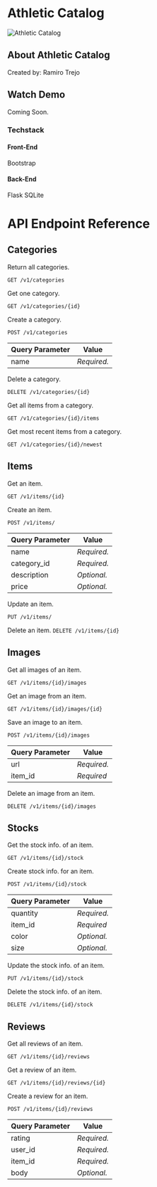 # Athletic Catalog
![Athletic Catalog](https://c3.staticflickr.com/6/5141/30169964986_daa41bf577_m.jpg)
## About Athletic Catalog

Created by: Ramiro Trejo

## Watch Demo
Coming Soon.

### Techstack
#### Front-End
Bootstrap

#### Back-End
Flask
SQLite

# API Endpoint Reference

## Categories

Return all categories.

`GET /v1/categories`

Get one category.

`GET /v1/categories/{id}`

Create a category.

`POST /v1/categories`

| Query Parameter | Value |
|---|---|
|  name | *Required.* |

Delete a category.

`DELETE /v1/categories/{id}`

Get all items from a category.

`GET /v1/categories/{id}/items`

Get most recent items from a category.

`GET /v1/categories/{id}/newest`

## Items

Get an item.

`GET /v1/items/{id}`

Create an item.

`POST /v1/items/`

| Query Parameter | Value |
|---|---|
| name | *Required.* |
| category_id | *Required.* |
| description | *Optional.* |
| price | *Optional.* |

Update an item.

`PUT /v1/items/`

Delete an item.
`DELETE /v1/items/{id}`

## Images

Get all images of an item.

`GET /v1/items/{id}/images`

Get an image from an item.

`GET /v1/items/{id}/images/{id}`

Save an image to an item.

`POST /v1/items/{id}/images`

| Query Parameter | Value |
|---|---|
| url | *Required.* |
| item_id | *Required* |

Delete an image from an item.

`DELETE /v1/items/{id}/images`

## Stocks

Get the stock info. of an item.

`GET /v1/items/{id}/stock`

Create stock info. for an item.

`POST /v1/items/{id}/stock`

| Query Parameter | Value |
|---|---|
| quantity | *Required.* |
| item_id | *Required* |
|  color | *Optional.* |
| size | *Optional.*  |

Update the stock info. of an item.

`PUT /v1/items/{id}/stock`

Delete the stock info. of an item.

`DELETE /v1/items/{id}/stock`

## Reviews

Get all reviews of an item.

`GET /v1/items/{id}/reviews`

Get a review of an item.

`GET /v1/items/{id}/reviews/{id}`

Create a review for an item.

`POST /v1/items/{id}/reviews`

| Query Parameter | Value |
|---|---|
| rating | *Required.* |
| user_id | *Required.* |
| item_id | *Required.* |
|  body | *Optional.* |
